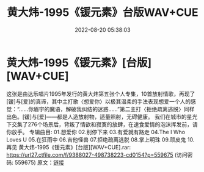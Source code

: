 ﻿---
title: 黄大炜-1995《锾元素》台版WAV+CUE
date: 2022-08-20 05:38:03
categories: WAV车载音乐、镜像
tags: 华语中文
---
# 黄大炜-1995《锾元素》[台版][WAV+CUE]

这张是由达乐唱片1995年发行的黄大炜第五张个人专集，10首放射情歌，再现了[锾]与[爱]的真谛，其中主打歌〈想爱你〉以极其温柔的手法表现想爱一个人的感觉：“……你眉宇的魔语，解破我纠结的迷惑……”第二主打〈拒绝疏离逃脱〉同样出色。[锾]与[爱]——都是人造放射物，适量照射，无碍健康。
我们在城市的星光下交集了276个场景后，背叛了情欲和寂寞的放肆，在速食爱情的泡沫挥发前，请你放手。
专辑曲目:
01.想爱你
02.别停下来
03.有爱就有路走
04.The I Who Loves U
05.在狂雨中
06.吉他怪兽
07.拒绝疏离逃脱
08.掌上明珠
09.顽皮鬼
10.再见
黄大炜-1995《锾元素》[台版][WAV+CUE].rar: https://url27.ctfile.com/f/9388027-498738223-cd0154?p=559675
(访问密码: 559675)
原文：[链接](https://blog.sina.com.cn/s/blog_1647c7e7601030yyj.html)